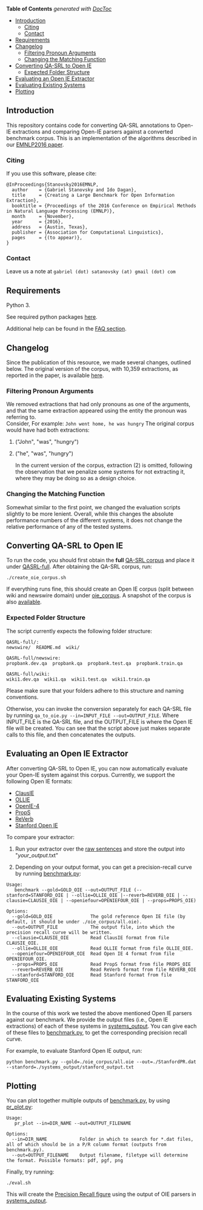 <!-- START doctoc generated TOC please keep comment here to allow auto update -->
<!-- DON'T EDIT THIS SECTION, INSTEAD RE-RUN doctoc TO UPDATE -->
**Table of Contents**  *generated with [DocToc](https://github.com/thlorenz/doctoc)*

- [Introduction](#introduction)
  - [Citing](#citing)
  - [Contact](#contact)
- [Requirements](#requirements)
- [Changelog](#changelog)
  - [Filtering Pronoun Arguments](#filtering-pronoun-arguments)
  - [Changing the Matching Function](#changing-the-matching-function)
- [Converting QA-SRL to Open IE](#converting-qa-srl-to-open-ie)
  - [Expected Folder Structure](#expected-folder-structure)
- [Evaluating an Open IE Extractor](#evaluating-an-open-ie-extractor)
- [Evaluating Existing Systems](#evaluating-existing-systems)
- [Plotting](#plotting)

<!-- END doctoc generated TOC please keep comment here to allow auto update -->

## Introduction

This repository contains code for converting QA-SRL annotations to Open-IE extractions and comparing Open-IE parsers against a converted benchmark corpus.
This is an implementation of the algorithms described in our [EMNLP2016 paper](https://gabrielstanovsky.github.io/assets/papers/emnlp16a/paper.pdf).

### Citing
If you use this software, please cite:
```
@InProceedings{Stanovsky2016EMNLP,
  author    = {Gabriel Stanovsky and Ido Dagan},
  title     = {Creating a Large Benchmark for Open Information Extraction},
  booktitle = {Proceedings of the 2016 Conference on Empirical Methods in Natural Language Processing (EMNLP)},
  month     = {November},
  year      = {2016},
  address   = {Austin, Texas},
  publisher = {Association for Computational Linguistics},
  pages     = {(to appear)},
}
```

### Contact
Leave us a note at 
```gabriel (dot) satanovsky (at) gmail (dot) com```

## Requirements
Python 3.

See required python packages [here](requirements.txt).

Additional help can be found in the [FAQ section](faq.md).

## Changelog
Since the publication of this resource, we made several changes, outlined below.
The original version of the corpus, with 10,359 extractions, as reported in the paper, is available [here](https://github.com/gabrielStanovsky/oie-benchmark/blob/master/snapshot_oie_corpus_with_pronouns.tar.gz).

### Filtering Pronoun Arguments
We removed extractions that had only pronouns as one of the arguments, and that the same extraction appeared using the entity the pronoun was referring to.<br>
Consider, For example:
```John went home, he was hungry```
The original corpus would have had both extractions:
   1. ("John", "was", "hungry")
   2. ("he", "was", "hungry")

      In the current version of the corpus, extraction (2) is omitted, following the observation that we penalize some systems for not extracting it, where they may be doing so as a design choice.

### Changing the Matching Function
Somewhat similar to the first point, we changed the evaluation scripts slightly to be more lenient.
Overall, while this changes the absolute performance numbers of the different systems, it does not change the relative performance of any of the tested systems.

## Converting QA-SRL to Open IE
To run the code, you should first obtain the **full** [QA-SRL corpus](https://dada.cs.washington.edu/qasrl/#dataset) and place it under [QASRL-full](QASRL-full).
After obtaining the QA-SRL corpus, run:
```
./create_oie_corpus.sh
```

If everything runs fine, this should create an Open IE corpus (split between wiki and newswire domain) under [oie_corpus](oie_corpus).
A snapshot of the corpus is also [available](snapshot_oie_corpus.tar.gz).

### Expected Folder Structure
The script currently expects the following folder structure:
```
QASRL-full/:
newswire/  README.md  wiki/

QASRL-full/newswire:
propbank.dev.qa  propbank.qa  propbank.test.qa  propbank.train.qa

QASRL-full/wiki:
wiki1.dev.qa  wiki1.qa  wiki1.test.qa  wiki1.train.qa
```

Please make sure that your folders adhere to this structure and naming conventions.

Otherwise, you can invoke the conversion separately for each QA-SRL file by
running ```qa_to_oie.py --in=INPUT_FILE --out=OUTPUT_FILE```. Where INPUT_FILE is the QA-SRL file, and the OUTPUT_FILE is where the Open IE file will be created. You can see that the script above just makes separate calls to this file, and then concatenates the outputs.

## Evaluating an Open IE Extractor

After converting QA-SRL to Open IE, you can now automatically evaluate your Open-IE system against this corpus.
Currently, we support the following Open IE formats:

* [ClausIE](https://www.mpi-inf.mpg.de/departments/databases-and-information-systems/software/clausie/)
* [OLLIE](http://knowitall.github.io/ollie/)
* [OpenIE-4](https://github.com/allenai/openie-standalone)
* [PropS](http://u.cs.biu.ac.il/~stanovg/props.html)
* [ReVerb](http://reverb.cs.washington.edu/)
* [Stanford Open IE](http://nlp.stanford.edu/software/openie.html)

To compare your extractor:

1. Run your extractor over the [raw sentences](raw_sentences) and store the output into "*your_output*.txt"

2. Depending on your output format, you can get a precision-recall curve by running [benchmark.py](benchmark.py):
``` 
Usage:
   benchmark --gold=GOLD_OIE --out=OUTPUT_FILE (--stanford=STANFORD_OIE | --ollie=OLLIE_OIE |--reverb=REVERB_OIE | --clausie=CLAUSIE_OIE | --openiefour=OPENIEFOUR_OIE | --props=PROPS_OIE)

Options:
  --gold=GOLD_OIE              The gold reference Open IE file (by default, it should be under ./oie_corpus/all.oie).
  --out=OUTPUT_FILE            The output file, into which the precision recall curve will be written.
  --clausie=CLAUSIE_OIE        Read ClausIE format from file CLAUSIE_OIE.
  --ollie=OLLIE_OIE            Read OLLIE format from file OLLIE_OIE.
  --openiefour=OPENIEFOUR_OIE  Read Open IE 4 format from file OPENIEFOUR_OIE.
  --props=PROPS_OIE            Read PropS format from file PROPS_OIE
  --reverb=REVERB_OIE          Read ReVerb format from file REVERB_OIE
  --stanford=STANFORD_OIE      Read Stanford format from file STANFORD_OIE
```

## Evaluating Existing Systems

In the course of this work we tested the above mentioned Open IE parsers against our benchmark.
We provide the output files (i.e., Open IE extractions) of each of these
systems in [systems_output](systems_output).
You can give each of these files to [benchmark.py](benchmark.py), to
get the corresponding precision recall curve.

For example, to evaluate Stanford Open IE output, run:
```
python benchmark.py --gold=./oie_corpus/all.oie --out=./StanfordPR.dat --stanford=./systems_output/stanford_output.txt
```

## Plotting

You can plot together multiple outputs of [benchmark.py](benchmark.py), by using [pr_plot.py](pr_plot.py):

```
Usage:
   pr_plot --in=DIR_NAME --out=OUTPUT_FILENAME 

Options:
  --in=DIR_NAME            Folder in which to search for *.dat files, all of which should be in a P/R column format (outputs from benchmark.py).
  --out=OUTPUT_FILENAME    Output filename, filetype will determine the format. Possible formats: pdf, pgf, png
```

Finally, try running:

```
./eval.sh
```

This will create the [Precision Recall figure](./eval/eval.png) using the output of OIE parsers in [systems_output](systems_output).


